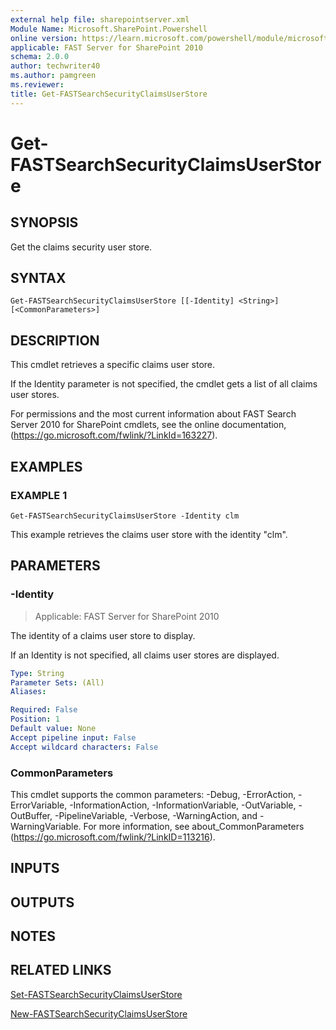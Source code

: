 ```yaml
---
external help file: sharepointserver.xml
Module Name: Microsoft.SharePoint.Powershell
online version: https://learn.microsoft.com/powershell/module/microsoft.sharepoint.powershell/get-fastsearchsecurityclaimsuserstore
applicable: FAST Server for SharePoint 2010
schema: 2.0.0
author: techwriter40
ms.author: pamgreen
ms.reviewer:
title: Get-FASTSearchSecurityClaimsUserStore
---
```


# Get-FASTSearchSecurityClaimsUserStore

## SYNOPSIS
Get the claims security user store.

## SYNTAX

```
Get-FASTSearchSecurityClaimsUserStore [[-Identity] <String>] [<CommonParameters>]
```

## DESCRIPTION
This cmdlet retrieves a specific claims user store.

If the Identity parameter is not specified, the cmdlet gets a list of all claims user stores.

For permissions and the most current information about FAST Search Server 2010 for SharePoint cmdlets, see the online documentation, (https://go.microsoft.com/fwlink/?LinkId=163227).

## EXAMPLES

### EXAMPLE 1
```
Get-FASTSearchSecurityClaimsUserStore -Identity clm
```

This example retrieves the claims user store with the identity "clm".

## PARAMETERS

### -Identity

> Applicable: FAST Server for SharePoint 2010

The identity of a claims user store to display.

If an Identity is not specified, all claims user stores are displayed.

```yaml
Type: String
Parameter Sets: (All)
Aliases:

Required: False
Position: 1
Default value: None
Accept pipeline input: False
Accept wildcard characters: False
```

### CommonParameters
This cmdlet supports the common parameters: -Debug, -ErrorAction, -ErrorVariable, -InformationAction, -InformationVariable, -OutVariable, -OutBuffer, -PipelineVariable, -Verbose, -WarningAction, and -WarningVariable. For more information, see about_CommonParameters (https://go.microsoft.com/fwlink/?LinkID=113216).

## INPUTS

## OUTPUTS

## NOTES

## RELATED LINKS

[Set-FASTSearchSecurityClaimsUserStore](Set-FASTSearchSecurityClaimsUserStore.md)

[New-FASTSearchSecurityClaimsUserStore](New-FASTSearchSecurityClaimsUserStore.md)
